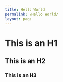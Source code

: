 ```yaml
---
title: Hello World
permalink: /Hello World/
layout: page
---
```


# This is an H1

## This is an H2

### This is an H3
